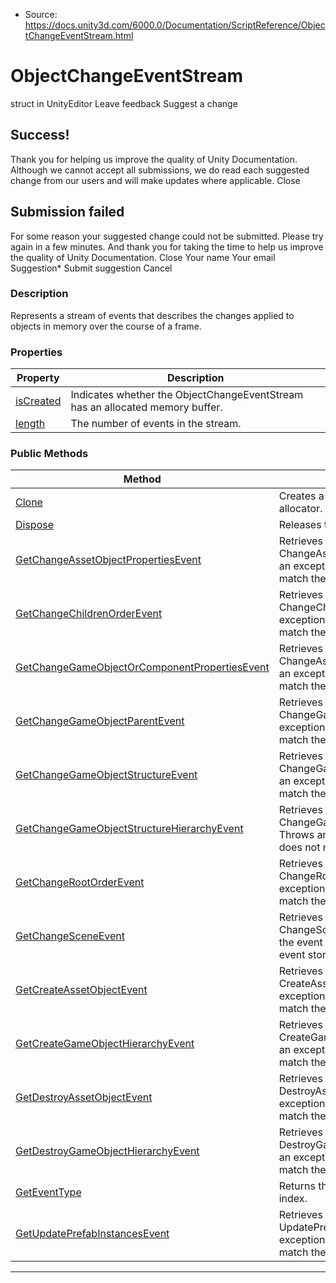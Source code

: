 * Source: https://docs.unity3d.com/6000.0/Documentation/ScriptReference/ObjectChangeEventStream.html

# ObjectChangeEventStream
struct in UnityEditor
Leave feedback
Suggest a change
## Success!
Thank you for helping us improve the quality of Unity Documentation. Although we cannot accept all submissions, we do read each suggested change from our users and will make updates where applicable.
Close
## Submission failed
For some reason your suggested change could not be submitted. Please <a>try again</a> in a few minutes. And thank you for taking the time to help us improve the quality of Unity Documentation.
Close
Your name Your email Suggestion* Submit suggestion
Cancel
### Description
Represents a stream of events that describes the changes applied to objects in memory over the course of a frame.
### Properties
Property | Description  
---|---  
[isCreated](https://docs.unity3d.com/6000.0/Documentation/ScriptReference/ObjectChangeEventStream-isCreated.html) | Indicates whether the ObjectChangeEventStream has an allocated memory buffer.  
[length](https://docs.unity3d.com/6000.0/Documentation/ScriptReference/ObjectChangeEventStream-length.html) | The number of events in the stream.  
### Public Methods
Method | Description  
---|---  
[Clone](https://docs.unity3d.com/6000.0/Documentation/ScriptReference/ObjectChangeEventStream.Clone.html) | Creates a copy of this stream with the specified allocator.  
[Dispose](https://docs.unity3d.com/6000.0/Documentation/ScriptReference/ObjectChangeEventStream.Dispose.html) | Releases the memory associated with this stream.  
[GetChangeAssetObjectPropertiesEvent](https://docs.unity3d.com/6000.0/Documentation/ScriptReference/ObjectChangeEventStream.GetChangeAssetObjectPropertiesEvent.html) | Retrieves the event data at the given index as a ChangeAssetObjectPropertiesEventArgs. Throws an exception if the event type requested does not match the event stored in the stream.  
[GetChangeChildrenOrderEvent](https://docs.unity3d.com/6000.0/Documentation/ScriptReference/ObjectChangeEventStream.GetChangeChildrenOrderEvent.html) | Retrieves the event data at the given index as a ChangeChildrenOrderEventArgs. Throws an exception if the event type requested does not match the event stored in the stream.  
[GetChangeGameObjectOrComponentPropertiesEvent](https://docs.unity3d.com/6000.0/Documentation/ScriptReference/ObjectChangeEventStream.GetChangeGameObjectOrComponentPropertiesEvent.html) | Retrieves the event data at the given index as a ChangeAssetObjectPropertiesEventArgs. Throws an exception if the event type requested does not match the event stored in the stream.  
[GetChangeGameObjectParentEvent](https://docs.unity3d.com/6000.0/Documentation/ScriptReference/ObjectChangeEventStream.GetChangeGameObjectParentEvent.html) | Retrieves the event data at the given index as a ChangeGameObjectParentEventArgs. Throws an exception if the event type requested does not match the event stored in the stream.  
[GetChangeGameObjectStructureEvent](https://docs.unity3d.com/6000.0/Documentation/ScriptReference/ObjectChangeEventStream.GetChangeGameObjectStructureEvent.html) | Retrieves the event data at the given index as a ChangeGameObjectStructureEventArgs. Throws an exception if the event type requested does not match the event stored in the stream.  
[GetChangeGameObjectStructureHierarchyEvent](https://docs.unity3d.com/6000.0/Documentation/ScriptReference/ObjectChangeEventStream.GetChangeGameObjectStructureHierarchyEvent.html) | Retrieves the event data at the given index as a ChangeGameObjectStructureHierarchyEventArgs. Throws an exception if the event type requested does not match the event stored in the stream.  
[GetChangeRootOrderEvent](https://docs.unity3d.com/6000.0/Documentation/ScriptReference/ObjectChangeEventStream.GetChangeRootOrderEvent.html) | Retrieves the event data at the given index as a ChangeRootOrderEventArgs. Throws an exception if the event type requested does not match the event stored in the stream.  
[GetChangeSceneEvent](https://docs.unity3d.com/6000.0/Documentation/ScriptReference/ObjectChangeEventStream.GetChangeSceneEvent.html) | Retrieves the event data at the given index as a ChangeSceneEventArgs. Throws an exception if the event type requested does not match the event stored in the stream.  
[GetCreateAssetObjectEvent](https://docs.unity3d.com/6000.0/Documentation/ScriptReference/ObjectChangeEventStream.GetCreateAssetObjectEvent.html) | Retrieves the event data at the given index as a CreateAssetObjectEventArgs. Throws an exception if the event type requested does not match the event stored in the stream.  
[GetCreateGameObjectHierarchyEvent](https://docs.unity3d.com/6000.0/Documentation/ScriptReference/ObjectChangeEventStream.GetCreateGameObjectHierarchyEvent.html) | Retrieves the event data at the given index as a CreateGameObjectHierarchyEventArgs. Throws an exception if the event type requested does not match the event stored in the stream.  
[GetDestroyAssetObjectEvent](https://docs.unity3d.com/6000.0/Documentation/ScriptReference/ObjectChangeEventStream.GetDestroyAssetObjectEvent.html) | Retrieves the event data at the given index as a DestroyAssetObjectEventArgs. Throws an exception if the event type requested does not match the event stored in the stream.  
[GetDestroyGameObjectHierarchyEvent](https://docs.unity3d.com/6000.0/Documentation/ScriptReference/ObjectChangeEventStream.GetDestroyGameObjectHierarchyEvent.html) | Retrieves the event data at the given index as a DestroyGameObjectHierarchyEventArgs. Throws an exception if the event type requested does not match the event stored in the stream.  
[GetEventType](https://docs.unity3d.com/6000.0/Documentation/ScriptReference/ObjectChangeEventStream.GetEventType.html) | Returns the type of the event at the specified index.  
[GetUpdatePrefabInstancesEvent](https://docs.unity3d.com/6000.0/Documentation/ScriptReference/ObjectChangeEventStream.GetUpdatePrefabInstancesEvent.html) | Retrieves the event data at the given index as a UpdatePrefabInstancesEventArgs. Throws an exception if the event type requested does not match the event stored in the stream.  
* * *
